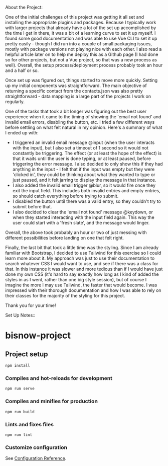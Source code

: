 About the Project:

One of the initial challenges of this project was getting it all set and installing the appropriate plugins and packages. Because I typically work with larger projects that already have a lot of the set up accomplished by the time I get in there, it was a bit of a learning curve to set it up myself. I found some good documentation and was able to use Vue CLI to set it up pretty easily - though I did run into a couple of small packaging issues, mostly with package versions not playing nice with each other. I also read a helpful article later on to help me deploy this as a Github page (I had done so for other projects, but not a Vue project, so that was a new process as well). Overall, the setup process/deployment process probably took an hour and a half or so. 

Once set up was figured out, things started to move more quickly. Setting up my initial components was straightforward. The main objective of returning a specific contact from the contacts.json was also pretty straightforward - data mapping is a large part of the projects I work on regularly.

One of the tasks that took a bit longer was figuring out the best user experience when it came to the timing of showing the 'email not found' and invalid email errors, disabling the button, etc. I tried a few different ways before settling on what felt natural in my opinion. Here's a summary of what I ended up with: 

- I triggered an invalid email message @input (when the user interacts with the input), but I also set a timeout of 1 second so it would not constantly be triggering. The effect (or at least the hope of the effect) is that it waits until the user is done typing, or at least paused, before triggering the error message. I also decided to only show this if they had anything in the input - I felt that if the input was empty but they were 'clicked in', they could be thinking about what they wanted to type or just paused, and it felt jarring to display the message in that instance. 
- I also added the invalid email trigger @blur, so it would fire once they exit the input field. This includes both invalid entries and empty entries, so should catch everything before trying to submit.
- I disabled the button until there was a valid entry, so they couldn't try to submit before that.
- I also decided to clear the 'email not found' message @keydown, or when they started interacting with the input field again. This way the user could start with a 'fresh slate', and the message would linger. 

Overall, the above took probably an hour or two of just messing with different possibilities before landing on one that felt right. 

Finally, the last bit that took a little time was the styling. Since I am already familiar with Bootstrap, I decided to use Tailwind for this exercise so I could learn more about it. My approach was just to use their documentation to search whatever CSS I would want to use, and see if there was a class for that. In this instance it was slower and more tedious than if I would have just done my own CSS (it's hard to say exactly how long as I kind of added the styles in as I went, rather than one big style session), but of course I imagine the more I may use Tailwind, the faster that would become. I was impressed with their thorough documentation and how I was able to rely on their classes for the majority of the styling for this project. 

Thank you for your time!

Set Up Notes::

# bisnow-project

## Project setup
```
npm install
```

### Compiles and hot-reloads for development
```
npm run serve
```

### Compiles and minifies for production
```
npm run build
```

### Lints and fixes files
```
npm run lint
```

### Customize configuration
See [Configuration Reference](https://cli.vuejs.org/config/).
